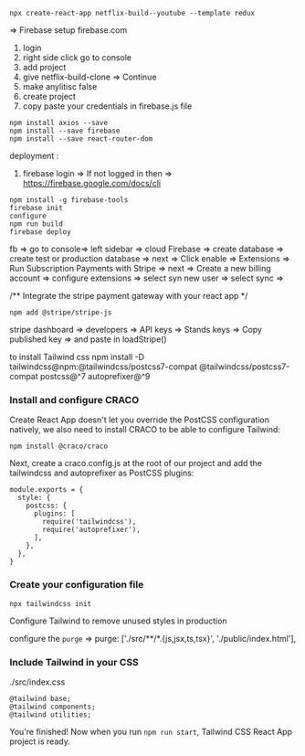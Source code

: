 
`npx create-react-app netflix-build--youtube --template redux`

=> Firebase setup 
firebase.com 

1. login 
2. right side click go to console 
3. add project 
4. give netflix-build-clone => Continue
5. make anylitisc false 
6. create project
7. copy paste your credentials in firebase.js file 

```
npm install axios --save
npm install --save firebase
npm install --save react-router-dom

```

deployment : 

1. firebase login => 
If not logged in then 
=> https://firebase.google.com/docs/cli

```
npm install -g firebase-tools
firebase init
configure 
npm run build 
firebase deploy
```

fb => go to console=> left sidebar => cloud Firebase => create database 
=> create test or production database => next => Click enable 
=> Extensions => Run Subscription Payments with Stripe => 
next => Create a new billing account =>  configure extensions => select syn new user => select sync => 


/** Integrate the stripe payment gateway with your react app */

`npm add @stripe/stripe-js`

stripe dashboard => developers => API keys => Stands keys => Copy published key => and paste in loadStripe()

to install Tailwind css 
npm install -D tailwindcss@npm:@tailwindcss/postcss7-compat @tailwindcss/postcss7-compat postcss@^7 autoprefixer@^9

### Install and configure CRACO

Create React App doesn't let you override the PostCSS configuration natively, we also need to install CRACO to be able to configure Tailwind: 

`npm install @craco/craco`

Next, create a craco.config.js at the root of our project and add the tailwindcss and autoprefixer as PostCSS plugins:

```
module.exports = {
  style: {
    postcss: {
      plugins: [
        require('tailwindcss'),
        require('autoprefixer'),
      ],
    },
  },
}
```

### Create your configuration file

` npx tailwindcss init `


Configure Tailwind to remove unused styles in production

configure the `purge`  => purge: ['./src/**/*.{js,jsx,ts,tsx}', './public/index.html'],

### Include Tailwind in your CSS

./src/index.css

```
@tailwind base;
@tailwind components;
@tailwind utilities;

```

You're finished! Now when you run `npm run start`, Tailwind CSS React App project is ready.


